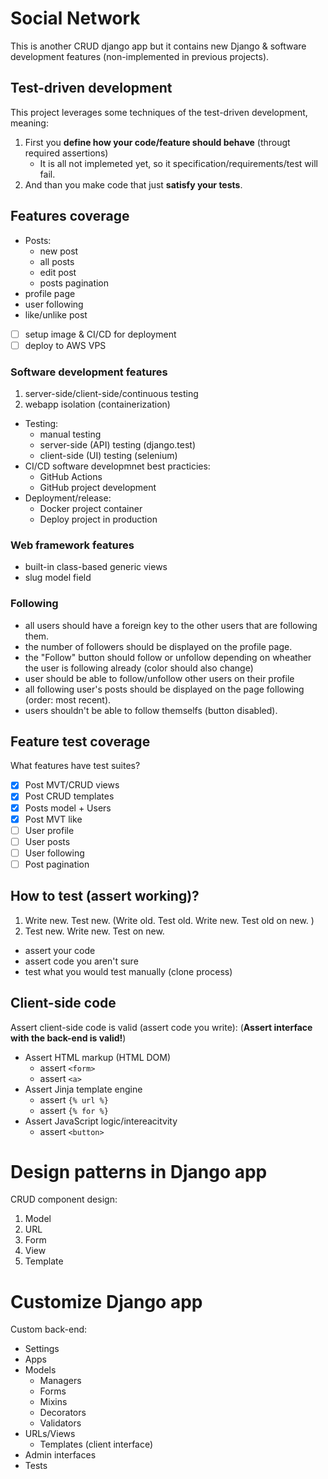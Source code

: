 # Social Network

This is another CRUD django app but it contains new Django & software development features (non-implemented in previous projects).

## Test-driven development

This project leverages some techniques of the test-driven development, meaning:

1. First you **define how your code/feature should behave** (througt required assertions)
    - It is all not implemeted yet, so it specification/requirements/test will fail.
2. And than you make code that just **satisfy your tests**.

## Features coverage

- Posts:
    - new post
    - all posts
    - edit post
    - posts pagination
- profile page
- user following
- like/unlike post

- [ ] setup image & CI/CD for deployment
- [ ] deploy to AWS VPS

### Software development features

1. server-side/client-side/continuous testing
2. webapp isolation (containerization)

- Testing:
    - manual testing
    - server-side (API) testing (django.test)
    - client-side (UI) testing (selenium)
- CI/CD software developmnet best practicies:
    - GitHub Actions
    - GitHub project development
- Deployment/release:
    - Docker project container
    - Deploy project in production

### Web framework features

- built-in class-based generic views
- slug model field

### Following

- all users should have a foreign key to the other users that are following them.
- the number of followers should be displayed on the profile page.
- the "Follow" button should follow or unfollow depending on wheather the user is following already (color should also change)
- user should be able to follow/unfollow other users on their profile
- all following user's posts should be displayed on the page following (order: most recent).
- users shouldn't be able to follow themselfs (button disabled).

## Feature test coverage

What features have test suites?

- [x] Post MVT/CRUD views
- [x] Post CRUD templates
- [x] Posts model + Users
- [x] Post MVT like
- [ ] User profile
- [ ] User posts
- [ ] User following
- [ ] Post pagination

## How to test (assert working)?

1. Write new. Test new. (Write old. Test old. Write new. Test old on new. )
2. Test new. Write new. Test on new.

- assert your code
- assert code you aren't sure
- test what you would test manually (clone process)

## Client-side code

Assert client-side code is valid (assert code you write):
(**Assert interface with the back-end is valid!**)

- Assert HTML markup (HTML DOM)
    - assert `<form>`
    - assert `<a>`
- Assert Jinja template engine
    - assert `{% url %}`
    - assert `{% for %}`
- Assert JavaScript logic/intereacitvity
    - assert `<button>`

# Design patterns in Django app

CRUD component design:

1. Model
2. URL
3. Form
4. View
5. Template

# Customize Django app

Custom back-end:

- Settings
- Apps
- Models
  - Managers
  - Forms
  - Mixins
  - Decorators
  - Validators
- URLs/Views
  - Templates (client interface)
- Admin interfaces
- Tests
